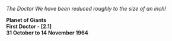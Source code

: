 _The Doctor_ _We have been reduced roughly to the size of an inch!_

**Planet of Giants  
First Doctor - [2.1]  
31 October to 14 November 1964**